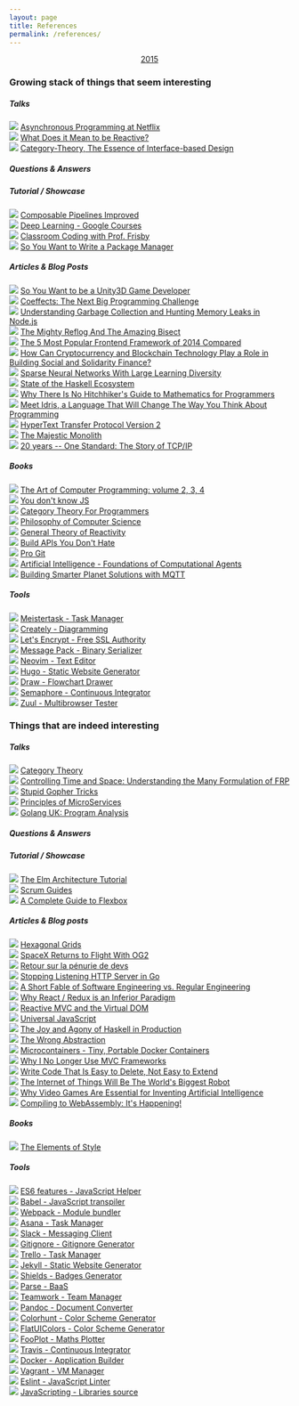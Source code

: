 ```yaml
---
layout: page
title: References
permalink: /references/
---
```


<p align="center"><a href="/references-2015">2015</a></p>

### Growing stack of things that seem interesting

##### Talks

![][BA] [Asynchronous Programming at Netflix](https://www.youtube.com/watch?v=gawmdhCNy-A&ab_channel=@Scale)  
![][FP] [What Does it Mean to be Reactive?](https://www.youtube.com/watch?v=sTSQlYX5DU0&ab_channel=ReactConference)  
![][FP] [Category-Theory, The Essence of Interface-based Design](https://www.youtube.com/watch?v=JMP6gI5mLHc&ab_channel=FooCafe)  

##### Questions & Answers

##### Tutorial / Showcase

![][GO] [Composable Pipelines Improved](https://blog.gopheracademy.com/advent-2015/composable-pipelines-improvements/)  
![][ML] [Deep Learning - Google Courses](https://www.udacity.com/course/deep-learning--ud730)  
![][FP] [Classroom Coding with Prof. Frisby](https://www.youtube.com/watch?v=h_tkIpwbsxY&list=PLK_hdtAJ4KqX0JOs_KMAmUNTNMRYhWEaC&ab_channel=BrianLonsdorf)  
![][SI] [So You Want to Write a Package Manager](https://medium.com/@sdboyer/so-you-want-to-write-a-package-manager-4ae9c17d9527)  

##### Articles & Blog Posts

![][GP] [So You Want to be a Unity3D Game Developer](http://www.codeproject.com/Articles/682834/So-you-want-to-be-a-Unity-D-game-developer)  
![][SI] [Coeffects: The Next Big Programming Challenge](http://tomasp.net/blog/2014/why-coeffects-matter/)  
![][JS] [Understanding Garbage Collection and Hunting Memory Leaks in Node.js](http://blog.codeship.com/understanding-garbage-collection-in-node-js/)  
![][SI] [The Mighty Reflog And The Amazing Bisect](http://jeffkreeftmeijer.com/2010/the-mighty-reflog-and-the-amazing-bisect/)  
![][FR] [The 5 Most Popular Frontend Framework of 2014 Compared](http://www.sitepoint.com/5-most-popular-frontend-frameworks-compared/)  
![][SI] [How Can Cryptocurrency and Blockchain Technology Play a Role in Building Social and Solidarity Finance?](http://www.unrisd.org/80256B3C005BCCF9/(httpAuxPages)/196AEF663B617144C1257F550057887C/$file/Brett%20Scott.pdf)  
![][ML] [Sparse Neural Networks With Large Learning Diversity](http://arxiv.org/pdf/1102.4240.pdf)  
![][FP] [State of the Haskell Ecosystem](http://www.haskellforall.com/2016/02/state-of-haskell-ecosystem-february.html?m=1)  
![][SI] [Why There Is No Hitchhiker's Guide to Mathematics for Programmers](http://jeremykun.com/2013/02/08/why-there-is-no-hitchhikers-guide-to-mathematics-for-programmers/)  
![][FP] [Meet Idris, a Language That Will Change The Way You Think About Programming](http://crufter.com/2015/01/01/idris-a-language-which-will-change-the-way-you-think-about-programming/)  
![][SI] [HyperText Transfer Protocol Version 2](http://httpwg.org/specs/rfc7540.html)   
![][SI] [The Majestic Monolith](https://m.signalvnoise.com/the-majestic-monolith-29166d022228#.68pbthmo8)  
![][SI] [20 years -- One Standard: The Story of TCP/IP](http://www.cbi.umn.edu/iterations/spira.html)



##### Books

![][SI] [The Art of Computer Programming: volume 2, 3, 4](http://www.amazon.com/Art-Computer-Programming-Vol-Fundamental/dp/0201896834)  
![][JS] [You don't know JS](https://github.com/getify/You-Dont-Know-JS/blob/master/README.md)  
![][FP] [Category Theory For Programmers](http://bartoszmilewski.com/2014/10/28/category-theory-for-programmers-the-preface)  
![][SI] [Philosophy of Computer Science](http://www.cse.buffalo.edu/~rapaport/Papers/phics.pdf)  
![][FP] [General Theory of Reactivity](https://github.com/kriskowal/gtor)   
![][SI] [Build APIs You Don't Hate](http://www.amazon.fr/Build-APIs-You-Wont-Hate/dp/0692232699)  
![][SI] [Pro Git](http://www.amazon.fr/Pro-Git-Scott-Chacon/dp/1484200772/)  
![][AI] [Artificial Intelligence - Foundations of Computational Agents](http://artint.info/html/ArtInt.html)  
![][SI] [Building Smarter Planet Solutions with MQTT](http://www.redbooks.ibm.com/redbooks/pdfs/sg248054.pdf)  

##### Tools

![][MA] [Meistertask - Task Manager](https://www.meistertask.com/)  
![][SI] [Creately - Diagramming](http://creately.com/)   
![][MI] [Let's Encrypt - Free SSL Authority](https://letsencrypt.org/)   
![][BA] [Message Pack - Binary Serializer](http://msgpack.org/)  
![][MI] [Neovim - Text Editor](https://neovim.io/)  
![][MI] [Hugo - Static Website Generator](https://gohugo.io/)  
![][SI] [Draw - Flowchart Drawer](https://www.draw.io/)  
![][SI] [Semaphore - Continuous Integrator](https://semaphoreci.com/)  
![][FR] [Zuul - Multibrowser Tester](https://github.com/defunctzombie/zuul)  


### Things that are indeed interesting

##### Talks

![][FP] [Category Theory](https://www.youtube.com/watch?v=o6L6XeNdd_k)  
![][FP] [Controlling Time and Space: Understanding the Many Formulation of FRP](https://www.youtube.com/watch?v=Agu6jipKfYw&ab_channel=StrangeLoop)  
![][GO] [Stupid Gopher Tricks](https://www.youtube.com/watch?v=UECh7X07m6E&ab_channel=GolangUKConference)  
![][SI] [Principles of MicroServices](https://vimeo.com/131632250)   
![][GO] [Golang UK: Program Analysis](https://www.youtube.com/watch?v=oorX84tBMqo)  

##### Questions & Answers

##### Tutorial / Showcase

![][FP] [The Elm Architecture Tutorial](https://github.com/evancz/elm-architecture-tutorial)   
![][MI] [Scrum Guides](http://www.scrumguides.org/scrum-guide.html)  
![][FR] [A Complete Guide to Flexbox](https://css-tricks.com/snippets/css/a-guide-to-flexbox/)  

##### Articles & Blog posts

![][GP] [Hexagonal Grids](http://www.redblobgames.com/grids/hexagons/)  
![][MI] [SpaceX Returns to Flight With OG2](http://www.nasaspaceflight.com/2015/12/spacex-rtf-core-return-attempt-og2/)  
![][MI] [Retour sur la pénurie de devs](http://sametmax.com/retour-sur-la-penurie-de-devs/)  
![][GO] [Stopping Listening HTTP Server in Go](http://www.hydrogen18.com/blog/stop-listening-http-server-go.html)  
![][MI] [A Short Fable of Software Engineering vs. Regular Engineering](http://researchblogs.cs.bham.ac.uk/thelablunch/2016/01/a-short-fable-of-software-engineering-vs-regular-engineering/)  
![][FP] [Why React / Redux is an Inferior Paradigm](http://staltz.com/why-react-redux-is-an-inferior-paradigm.html)  
![][FP] [Reactive MVC and the Virtual DOM](http://futurice.com/blog/reactive-mvc-and-the-virtual-dom)  
![][JS] [Universal JavaScript](https://medium.com/@mjackson/universal-javascript-4761051b7ae9#.7iug56rd3)  
![][FP] [The Joy and Agony of Haskell in Production](http://www.stephendiehl.com/posts/production.html)  
![][SI] [The Wrong Abstraction](http://www.sandimetz.com/blog/2016/1/20/the-wrong-abstraction)  
![][SI] [Microcontainers - Tiny, Portable Docker Containers](http://www.iron.io/microcontainers-tiny-portable-containers/)  
![][FR] [Why I No Longer Use MVC Frameworks](http://www.infoq.com/articles/no-more-mvc-frameworks)   
![][SI] [Write Code That Is Easy to Delete, Not Easy to Extend](http://programmingisterrible.com/post/139222674273/write-code-that-is-easy-to-delete-not-easy-to)  
![][MI] [The Internet of Things Will Be The World's Biggest Robot](https://www.schneier.com/blog/archives/2016/02/the_internet_of_1.html)  
![][ML] [Why Video Games Are Essential for Inventing Artificial Intelligence](http://togelius.blogspot.nl/2016/01/why-video-games-are-essential-for.html)  
![][SI] [Compiling to WebAssembly: It's Happening!](https://hacks.mozilla.org/2015/12/compiling-to-webassembly-its-happening/)  

##### Books

![][MI] [The Elements of Style](http://www.amazon.fr/Elements-Style-William-Strunk-Jr/dp/020530902X)  

##### Tools

![][JS] [ES6 features - JavaScript Helper](http://es6-features.org/)  
![][JS] [Babel - JavaScript transpiler](https://babeljs.io/)  
![][JS] [Webpack - Module bundler](https://webpack.github.io)  
![][MA] [Asana - Task Manager](https://asana.com)  
![][MA] [Slack - Messaging Client](https://slack.com)  
![][SI] [Gitignore - Gitignore Generator](https://www.gitignore.io/)  
![][MA] [Trello - Task Manager](https://trello.com/)  
![][MI] [Jekyll - Static Website Generator](https://jekyllrb.com/)   
![][MI] [Shields - Badges Generator](http://shields.io/)  
![][BA] [Parse - BaaS](https://parse.com/)   
![][MA] [Teamwork - Team Manager](https://www.teamwork.com/)  
![][MI] [Pandoc - Document Converter](http://pandoc.org/)  
![][FR] [Colorhunt - Color Scheme Generator](http://colorhunt.co/)  
![][FR] [FlatUIColors - Color Scheme Generator](http://flatuicolors.com/)  
![][SI] [FooPlot - Maths Plotter](http://fooplot.com/)  
![][SI] [Travis - Continuous Integrator](https://travis-ci.org)  
![][SI] [Docker - Application Builder](https://www.docker.com/)  
![][SI] [Vagrant - VM Manager](https://www.vagrantup.com/)    
![][JS] [Eslint - JavaScript Linter](http://eslint.org/)  
![][JS] [JavaScripting - Libraries source](https://www.javascripting.com/)  


[FP]: /img/puce_fp-frp.svg
[MI]: /img/puce_miscellaneous.svg
[SI]: /img/puce_engineering.svg
[BA]: /img/puce_backend.svg
[FR]: /img/puce_frontend.svg
[GP]: /img/puce_game_programming.svg
[JS]: /img/puce_javascript.svg
[GO]: /img/puce_go.svg
[EL]: /img/puce_elm.svg
[AI]: /img/puce_ai.svg
[ML]: /img/puce_machine_learning.svg
[MA]: /img/puce_management.svg
